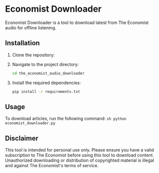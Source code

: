 # Economist Downloader

Economist Downloader is a tool to download latest from The Economist audio for offline listening.

## Installation

1. Clone the repository:
2. Navigate to the project directory:

    ```sh
    cd the_economist_audio_downloader
    ```

3. Install the required dependencies:

    ```sh
    pip install -r requirements.txt
    ```

## Usage

To download articles, run the following command:
    ```sh
    python economist_downloader.py
    ```

## Disclaimer

This tool is intended for personal use only. Please ensure you have a valid subscription to The Economist before using this tool to download content. Unauthorized downloading or distribution of copyrighted material is illegal and against The Economist's terms of service.
